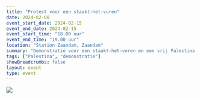 ```yaml
---
title: "Protest voor een staakt-het-vuren"
date: 2024-02-08
event_start_date: 2024-02-15
event_end_date: 2024-02-15
event_start_time: "18.00 uur"
event_end_time: "19.00 uur"
location: "Station Zaandam, Zaandam"
summary: "Demonstratie voor een staakt-het-vuren en een vrij Palestina."
tags: ["Palestina", "demonstratie"]
showBreadcrumbs: false
layout: event
type: event
---
```


![](/img/...)